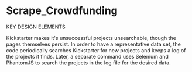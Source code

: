 # Scrape_Crowdfunding

KEY DESIGN ELEMENTS

Kickstarter makes it's unsuccessful projects unsearchable, though the pages themselves persist.  In order to have a representative data set, the code periodically searches Kickstarter for new projects and keeps a log of the projects it finds.  Later, a separate command uses Selenium and PhantomJS to search the projects in the log file for the desired data.

